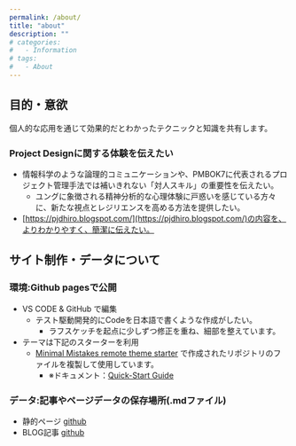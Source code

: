 ```yaml
---
permalink: /about/
title: "about"
description: ""
# categories:
#   - Information
# tags:
#   - About
---
```


## 目的・意欲

個人的な応用を通じて効果的だとわかったテクニックと知識を共有します。

### Project Designに関する体験を伝えたい

- 情報科学のような論理的コミュニケーションや、PMBOK7に代表されるプロジェクト管理手法では補いきれない「対人スキル」の重要性を伝えたい。
  - ユングに象徴される精神分析的な心理体験に戸惑いを感じている方々に、新たな視点とレジリエンスを高める方法を提供したい。
- [https://pjdhiro.blogspot.com/](https://pjdhiro.blogspot.com/)の内容を、よりわかりやすく、簡潔に伝えたい。

## サイト制作・データについて

### 環境:Github pagesで公開

- VS CODE & GitHub で編集
  - テスト駆動開発的にCodeを日本語で書くような作成がしたい。
    - ラフスケッチを起点に少しずつ修正を重ね、細部を整えています。
- テーマは下記のスターターを利用
  - [Minimal Mistakes remote theme starter](https://github.com/new?template_name=mm-github-pages-starter&template_owner=mmistakes) で作成されたリポジトリのファイルを複製して使用しています。  
    - ※ドキュメント：[Quick-Start Guide](https://mmistakes.github.io/minimal-mistakes/docs/quick-start-guide/)

### データ:記事やページデータの保存場所(.mdファイル)

- 静的ページ [github](https://github.com/uminomae/pjdhiro/tree/main/_pages)
- BLOG記事 [github](https://github.com/uminomae/pjdhiro/tree/main/_posts)
